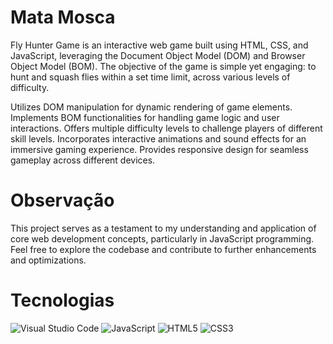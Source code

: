 # Mata Mosca

Fly Hunter Game is an interactive web game built using HTML, CSS, and JavaScript, leveraging the Document Object Model (DOM) and Browser Object Model (BOM). 
The objective of the game is simple yet engaging: to hunt and squash flies within a set time limit, across various levels of difficulty.

Utilizes DOM manipulation for dynamic rendering of game elements.
Implements BOM functionalities for handling game logic and user interactions.
Offers multiple difficulty levels to challenge players of different skill levels.
Incorporates interactive animations and sound effects for an immersive gaming experience.
Provides responsive design for seamless gameplay across different devices.

# Observação

This project serves as a testament to my understanding and application of core web development concepts, particularly in JavaScript programming. 
Feel free to explore the codebase and contribute to further enhancements and optimizations.

# Tecnologias

![Visual Studio Code](https://img.shields.io/badge/Visual%20Studio%20Code-0078d7.svg?style=for-the-badge&logo=visual-studio-code&logoColor=white)
![JavaScript](https://img.shields.io/badge/javascript-%23323330.svg?style=for-the-badge&logo=javascript&logoColor=%23F7DF1E)
![HTML5](https://img.shields.io/badge/html5-%23E34F26.svg?style=for-the-badge&logo=html5&logoColor=white)
![CSS3](https://img.shields.io/badge/css3-%231572B6.svg?style=for-the-badge&logo=css3&logoColor=white)
